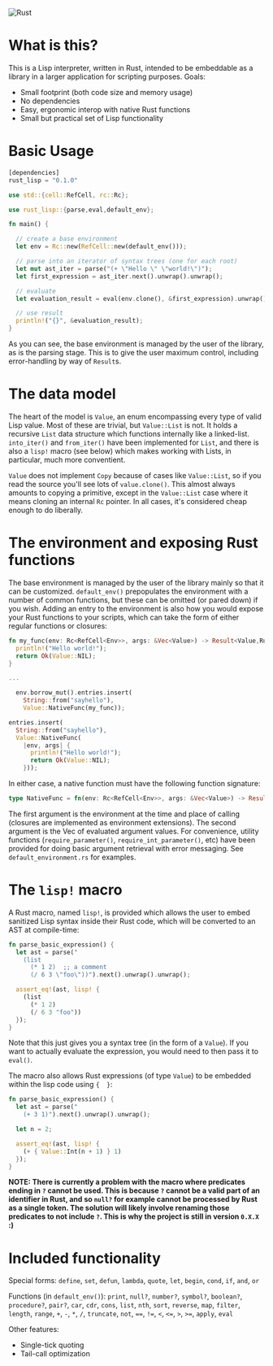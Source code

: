 ![Rust](https://github.com/brundonsmith/rust-lisp/workflows/Rust/badge.svg)

# What is this?

This is a Lisp interpreter, written in Rust, intended to be embeddable as a 
library in a larger application for scripting purposes. Goals:
- Small footprint (both code size and memory usage)
- No dependencies
- Easy, ergonomic interop with native Rust functions
- Small but practical set of Lisp functionality

# Basic Usage

```rust
[dependencies]
rust_lisp = "0.1.0"
```

```rust
use std::{cell::RefCell, rc::Rc};

use rust_lisp::{parse,eval,default_env};

fn main() {

  // create a base environment
  let env = Rc::new(RefCell::new(default_env()));

  // parse into an iterator of syntax trees (one for each root)
  let mut ast_iter = parse("(+ \"Hello \" \"world!\")");
  let first_expression = ast_iter.next().unwrap().unwrap();

  // evaluate
  let evaluation_result = eval(env.clone(), &first_expression).unwrap();

  // use result
  println!("{}", &evaluation_result);
}
```

As you can see, the base environment is managed by the user of the library, as 
is the parsing stage. This is to give the user maximum control, including 
error-handling by way of `Result`s.

# The data model

The heart of the model is `Value`, an enum encompassing every type of valid Lisp
value. Most of these are trivial, but `Value::List` is not. It holds a 
recursive `List` data structure which functions internally like a 
linked-list. `into_iter()` and `from_iter()` have been implemented for `List`, 
and there is also a `lisp!` macro (see below) which makes working with Lists, 
in particular, much more conventient.

`Value` does not implement `Copy` because of cases like `Value::List`, so if you
read the source you'll see lots of `value.clone()`. This almost always amounts 
to copying a primitive, except in the `Value::List` case where it means cloning
an internal `Rc` pointer. In all cases, it's considered cheap enough to do liberally.

# The environment and exposing Rust functions

The base environment is managed by the user of the library mainly so that it 
can be customized. `default_env()` prepopulates the environment with a number 
of common functions, but these can be omitted (or pared down) if you wish. 
Adding an entry to the environment is also how you would expose your Rust 
functions to your scripts, which can take the form of either regular functions 
or closures:

```rust
fn my_func(env: Rc<RefCell<Env>>, args: &Vec<Value>) -> Result<Value,RuntimeError> {
  println!("Hello world!");
  return Ok(Value::NIL);
}

...

  env.borrow_mut().entries.insert(
    String::from("sayhello"),
    Value::NativeFunc(my_func));
```

```rust
entries.insert(
  String::from("sayhello"),
  Value::NativeFunc(
    |env, args| {
      println!("Hello world!");
      return Ok(Value::NIL);
    }));
```

In either case, a native function must have the following function signature:
```rust
type NativeFunc = fn(env: Rc<RefCell<Env>>, args: &Vec<Value>) -> Result<Value, RuntimeError>;
```

The first argument is the environment at the time and place of calling 
(closures are implemented as environment extensions). The second argument is 
the Vec of evaluated argument values. For convenience, utility functions 
(`require_parameter()`, `require_int_parameter()`, etc) have been provided for 
doing basic argument retrieval with error messaging. See 
`default_environment.rs` for examples.

# The `lisp!` macro

A Rust macro, named `lisp!`, is provided which allows the user to embed sanitized
Lisp syntax inside their Rust code, which will be converted to an AST at compile-time:

```rust
fn parse_basic_expression() {
  let ast = parse("
    (list 
      (* 1 2)  ;; a comment
      (/ 6 3 \"foo\"))").next().unwrap().unwrap();

  assert_eq!(ast, lisp! {
    (list 
      (* 1 2)
      (/ 6 3 "foo"))
  });
}
```

Note that this just gives you a syntax tree (in the form of a `Value`). If you want
to actually evaluate the expression, you would need to then pass it to `eval()`.

The macro also allows Rust expressions (of type `Value`) to be embedded within the lisp code using `{  }`:

```rust
fn parse_basic_expression() {
  let ast = parse("
    (+ 3 1)").next().unwrap().unwrap();

  let n = 2;

  assert_eq!(ast, lisp! {
    (+ { Value::Int(n + 1) } 1)
  });
}
```

**NOTE: There is currently a problem with the macro where predicates ending in `?` 
cannot be used. This is because `?` cannot be a valid part of an identifier in Rust, and 
so `null?` for example cannot be processed by Rust as a single token. The solution will likely
involve renaming those predicates to not include `?`. This is why the project is still in version
`0.X.X` :)**


# Included functionality

Special forms:
`define`, `set`, `defun`, `lambda`, `quote`, `let`, `begin`, `cond`, `if`, 
`and`, `or`

Functions (in `default_env()`):
`print`, `null?`, `number?`, `symbol?`, `boolean?`, `procedure?`, `pair?`, 
`car`, `cdr`, `cons`, `list`, `nth`, `sort`, `reverse`, `map`, `filter`, 
`length`, `range`, `+`, `-`, `*`, `/`, `truncate`, `not`, `==`, `!=`, `<`, `<=`,
`>`, `>=`, `apply`, `eval`

Other features:
- Single-tick quoting
- Tail-call optimization
